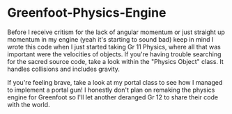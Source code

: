 # Greenfoot-Physics-Engine

Before I receive critism for the lack of angular momentum or just straight up momentum in my engine (yeah it's starting to sound bad) keep in mind I wrote this code when I just started taking Gr 11 Physics, where all that was important were the velocities of objects. If you're having trouble searching for the sacred source code, take a look within the "Physics Object" class. It handles collisions and includes gravity.

If you're feeling brave, take a look at my portal class to see how I managed to implement a portal gun! I honestly don't plan on remaking the physics engine for Greenfoot so I'll let another deranged Gr 12 to share their code with the world.
